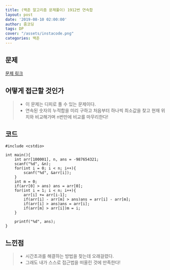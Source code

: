 ```yaml
---
title: (백준 알고리즘 문제풀이) 1912번 연속합
layout: post
date: '2019-08-10 02:00:00'
author: 줌코딩
tags: DP
cover: "/assets/instacode.png"
categories: 백준
---
```


## 문제

[문제 링크](https://www.acmicpc.net/problem/1912)

## 어떻게 접근할 것인가

>* 이 문제는 디피로 풀 수 있는 문제이다.
>* 연속된 숫자의 누적합을 미리 구하고 처음부터 하나씩 최소값을 찾고 현재 위치와 비교해가며 n번만에 비교를 마무리한다!

## 코드

    #include <cstdio>

    int main(){
        int arr[100001], n, ans = -987654321;
        scanf("%d", &n);
        for(int i = 0; i < n; i++){
            scanf("%d", &arr[i]);
        }
        int m = 0;
        if(arr[0] > ans) ans = arr[0]; 
        for(int i = 1; i < n; i++){
            arr[i] += arr[i-1];
            if(arr[i] - arr[m] > ans)ans = arr[i] - arr[m];
            if(arr[i] > ans)ans = arr[i];
            if(arr[m] > arr[i])m = i;
        }
        
        printf("%d", ans);
    }

## 느낀점

>* 시간초과를 해결하는 방법을 찾는데 오래걸렸다.
>* 그래도 내가 스스로 접근법을 떠올린 것에 만족한다!
